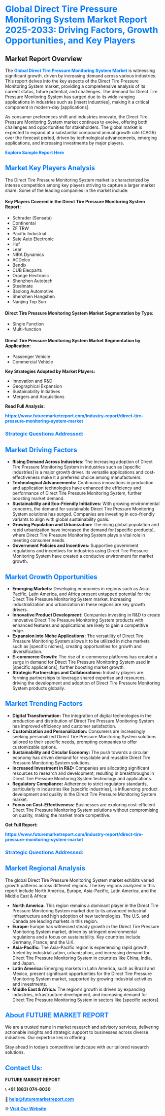 <h1 style="color: #007BFF;">Global Direct Tire Pressure Monitoring System Market Report 2025-2033: Driving Factors, Growth Opportunities, and Key Players</h1>

<section id="overview">
<h2>Market Report Overview</h2>
<p>The <a href="https://www.futuremarketreport.com/industry-report/direct-tire-pressure-monitoring-system-market" style="color: #007BFF; text-decoration: none;"><strong>Global Direct Tire Pressure Monitoring System Market</strong></a> is witnessing significant growth, driven by increasing demand across various industries. This report delves into the key aspects of the Direct Tire Pressure Monitoring System market, providing a comprehensive analysis of its current status, future potential, and challenges. The demand for Direct Tire Pressure Monitoring System has surged due to its wide-ranging applications in industries such as [insert industries], making it a critical component in modern-day [applications].</p>
<p>As consumer preferences shift and industries innovate, the Direct Tire Pressure Monitoring System market continues to evolve, offering both challenges and opportunities for stakeholders. The global market is expected to expand at a substantial compound annual growth rate (CAGR) over the forecast period, driven by technological advancements, emerging applications, and increasing investments by major players.</p>
</section>

<section id="overview">
<p><a href="https://www.futuremarketreport.com/request-sample/reportId=87103" style="color: #007BFF; text-decoration: none;"><strong>Explore Sample Report Here</strong></a></p>
</section>

<section id="key-players">
<h2 style="color: #007BFF;">Market Key Players Analysis</h2>
<p>The Direct Tire Pressure Monitoring System market is characterized by intense competition among key players striving to capture a larger market share. Some of the leading companies in the market include:</p>
<h4>Key Players Covered in the Direct Tire Pressure Monitoring System Report:</h4>
<ul><li>Schrader (Sensata)</li><li>Continental</li><li>ZF TRW</li><li>Pacific Industrial</li><li>Sate Auto Electronic</li><li>Huf</li><li>Lear</li><li>NIRA Dynamics</li><li>ACDelco</li><li>Bendix</li><li>CUB Elecparts</li><li>Orange Electronic</li><li>Shenzhen Autotech</li><li>Steelmate</li><li>Baolong Automotive</li><li>Shenzhen Hangshen</li><li>Nanjing Top Sun</li></ul>
<h4>Direct Tire Pressure Monitoring System Market Segmentation by Type:</h4>
<ul><li>Single Function</li><li>Multi-function</li></ul>

<h4>Direct Tire Pressure Monitoring System Market Segmentation by Application:</h4>
<ul><li>Passenger Vehicle</li><li>Commercial Vehicle</li></ul>
<p><strong>Key Strategies Adopted by Market Players:</strong></p>
<ul>
<li>Innovation and R&D</li>
<li>Geographical Expansion</li>
<li>Sustainability Initiatives</li>
<li>Mergers and Acquisitions</li>
</ul>
</section>

<section>
<p><strong>Read Full Analysis: </strong></p><a href="https://www.futuremarketreport.com/industry-report/direct-tire-pressure-monitoring-system-market" style="color: #007BFF; text-decoration: none;"><strong>https://www.futuremarketreport.com/industry-report/direct-tire-pressure-monitoring-system-market</strong></a>
<h3 style="color: #007BFF;">Strategic Questions Addressed:</h3>
</section>

<section id="driving-factors">
<h2 style="color: #007BFF;">Market Driving Factors</h2>
<ul>
<li><strong>Rising Demand Across Industries:</strong> The increasing adoption of Direct Tire Pressure Monitoring System in industries such as [specific industries] is a major growth driver. Its versatile applications and cost-effectiveness make it a preferred choice among manufacturers.</li>
<li><strong>Technological Advancements:</strong> Continuous innovations in production and application technologies have enhanced the efficiency and performance of Direct Tire Pressure Monitoring System, further boosting market demand.</li>
<li><strong>Sustainability and Eco-Friendly Initiatives:</strong> With growing environmental concerns, the demand for sustainable Direct Tire Pressure Monitoring System solutions has surged. Companies are investing in eco-friendly variants to align with global sustainability goals.</li>
<li><strong>Growing Population and Urbanization:</strong> The rising global population and rapid urbanization have increased the demand for [specific products], where Direct Tire Pressure Monitoring System plays a vital role in meeting consumer needs.</li>
<li><strong>Government Policies and Incentives:</strong> Supportive government regulations and incentives for industries using Direct Tire Pressure Monitoring System have created a conducive environment for market growth.</li>
</ul>
</section>

<section id="growth-opportunities">
<h2 style="color: #007BFF;">Market Growth Opportunities</h2>
<ul>
<li><strong>Emerging Markets:</strong> Developing economies in regions such as Asia-Pacific, Latin America, and Africa present untapped potential for the Direct Tire Pressure Monitoring System market. Increasing industrialization and urbanization in these regions are key growth drivers.</li>
<li><strong>Innovative Product Development:</strong> Companies investing in R&D to create innovative Direct Tire Pressure Monitoring System products with enhanced features and applications are likely to gain a competitive edge.</li>
<li><strong>Expansion into Niche Applications:</strong> The versatility of Direct Tire Pressure Monitoring System allows it to be utilized in niche markets such as [specific niches], creating opportunities for growth and diversification.</li>
<li><strong>E-commerce Growth:</strong> The rise of e-commerce platforms has created a surge in demand for Direct Tire Pressure Monitoring System used in [specific applications], further boosting market growth.</li>
<li><strong>Strategic Partnerships and Collaborations:</strong> Industry players are forming partnerships to leverage shared expertise and resources, driving the development and adoption of Direct Tire Pressure Monitoring System products globally.</li>
</ul>
</section>

<section id="trending-factors">
<h2 style="color: #007BFF;">Market Trending Factors</h2>
<ul>
<li><strong>Digital Transformation:</strong> The integration of digital technologies in the production and distribution of Direct Tire Pressure Monitoring System has improved efficiency and customer satisfaction.</li>
<li><strong>Customization and Personalization:</strong> Consumers are increasingly seeking personalized Direct Tire Pressure Monitoring System solutions tailored to their specific needs, prompting companies to offer customizable options.</li>
<li><strong>Sustainability and Circular Economy:</strong> The push towards a circular economy has driven demand for recyclable and reusable Direct Tire Pressure Monitoring System solutions.</li>
<li><strong>Increased Investment in R&D:</strong> Companies are allocating significant resources to research and development, resulting in breakthroughs in Direct Tire Pressure Monitoring System technology and applications.</li>
<li><strong>Regulatory Compliance:</strong> Adherence to strict regulatory standards, particularly in industries like [specific industries], is influencing product development and quality in the Direct Tire Pressure Monitoring System market.</li>
<li><strong>Focus on Cost-Effectiveness:</strong> Businesses are exploring cost-efficient Direct Tire Pressure Monitoring System solutions without compromising on quality, making the market more competitive.</li>
</ul>
</section>

<section>
<p><strong>Get Full Report: </strong></p><a href="https://www.futuremarketreport.com/industry-report/direct-tire-pressure-monitoring-system-market" style="color: #007BFF; text-decoration: none;"><strong>https://www.futuremarketreport.com/industry-report/direct-tire-pressure-monitoring-system-market</strong></a>
<h3 style="color: #007BFF;">Strategic Questions Addressed:</h3>
</section>


<section id="regional-analysis">
<h2 style="color: #007BFF;">Market Regional Analysis</h2>
<p>The global Direct Tire Pressure Monitoring System market exhibits varied growth patterns across different regions. The key regions analyzed in this report include North America, Europe, Asia-Pacific, Latin America, and the Middle East & Africa:</p>
<ul>
<li><strong>North America:</strong> This region remains a dominant player in the Direct Tire Pressure Monitoring System market due to its advanced industrial infrastructure and high adoption of new technologies. The U.S. and Canada are leading markets in this region.</li>
<li><strong>Europe:</strong> Europe has witnessed steady growth in the Direct Tire Pressure Monitoring System market, driven by stringent environmental regulations and a focus on sustainability. Key countries include Germany, France, and the U.K.</li>
<li><strong>Asia-Pacific:</strong> The Asia-Pacific region is experiencing rapid growth, fueled by industrialization, urbanization, and increasing demand for Direct Tire Pressure Monitoring System in countries like China, India, and Japan.</li>
<li><strong>Latin America:</strong> Emerging markets in Latin America, such as Brazil and Mexico, present significant opportunities for the Direct Tire Pressure Monitoring System market, supported by growing industrial activities and investments.</li>
<li><strong>Middle East & Africa:</strong> The region’s growth is driven by expanding industries, infrastructure development, and increasing demand for Direct Tire Pressure Monitoring System in sectors like [specific sectors].</li>
</ul>
</section>

<footer>
<h2 style="color: #007BFF;">About FUTURE MARKET REPORT</h2>
<p>We are a trusted name in market research and advisory services, delivering actionable insights and strategic support to businesses across diverse industries. Our expertise lies in offering:</p>

<p>Stay ahead in today’s competitive landscape with our tailored research solutions.</p>

<h2 style="color: #007BFF;">Contact Us:</h2>
<p><strong>FUTURE MARKET REPORT</strong></p>
<p>📞 <strong>+91 (883) 074-8030</strong></p>
<p>📧 <strong><a href="mailto:help@futuremarketreport.com" style="color: #007BFF;">help@futuremarketreport.com</a></strong></p>
<p>🌐 <strong><a href="https://www.futuremarketreport.com/" style="color: #007BFF;">Visit Our Website</a></strong></p>
</footer>